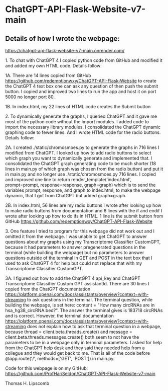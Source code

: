 # ChatGPT-API-Flask-Website-v7-main

## Details of how I wrote the webpage:</h2>
https://chatgpt-api-flask-website-v7-main.onrender.com/

1\. To chat with ChatGPT 4 I copied python code from GitHub and modified it and added my own HTML code.  Details follow:

1A. There are 14 lines copied from GitHub https://github.com/redemptionwxy/ChatGPT-API-Flask-Website to create the ChatGPT 4 text box one can ask any question of then push the submit button.  I copied and improved two lines to run the app and host it on port 5000 no longer port 80.</ul>

1B. In index.html, my 22 lines of HTML code creates the Submit button

2\. To dynamically generate the graphs, I queried ChatGPT and it gave me most of the python code without the import modules.  I added code to import the necessary library modules.   I consolidated the ChatGPT dynamic graphing code to fewer lines.  And I wrote HTML code for the radio buttons.  Details follow:</p>

2A. I created ./static/chromosmoes.py to generate the graphs in 716 lines I modified from ChatGPT.  I looked up how to add radio buttons to select which graph you want to dynamically generate and implemented that.  I consolidated the ChatGPT graph generating code to be much shorter (18 lines in main.py of which graph was chosen from the radio button) and put it in main.py and no longer use ./static/chromosmoes.py 716 lines.  I copied and improved one line to return render_template('index.html', prompt=prompt, response=response, graph=graph) which is to send the variables prompt, response, and graph to index.html, to make the webpage dynamic, that I got from ChatGPT but added graph=graph.

2B. In index.html, 56 lines are my radio buttons I wrote after looking up how to make radio buttons from documentation and 8 lines with the if and endif I wrote after looking up how to do ifs in HTML.  1 line is the submit button from GitHub https://github.com/redemptionwxy/ChatGPT-API-Flask-Website

3\. One feature I tried to program for this webpage did not work out and I omitted it from the webpage.  I was unable to get ChatGPT to answer questions about my graphs using my Transcriptome Classifier CustomGPT, because it had parameters to answer pregenerated questions in the terminal (while building the webpage) but no parameters to answer questions outside of the terminal in GET and POST in the text box that I used to ask ChatGPT 4 for help but could not replace that with my Transcriptome Classifier CustomGPT.

3A. I figured out how to add the ChatGPT 4 api_key and ChatGPT Transcriptome Classifier Custom GPT assistantId. There are 30 lines I copied from the ChatGPT documentation https://platform.openai.com/docs/assistants/overview?context=with-streaming to ask questions in the terminal.  The terminal question, while building the webpage, is set here: content = "How many circRNAs are in hsa_hg38_circRNA.bed?".  The answer the terminal gives is 183718 circRNAs and is correct.  However, the terminal documentation https://platform.openai.com/docs/assistants/overview?context=with-streaming does not explain how to ask that terminal question in a webpage, because thread = client.beta.threads.create() and message = client.beta.threads.messages.create() both seem to not have the parameters to be in a webpage only in terminal parameters.  I asked for help from the ChatGPT help desk and they said they needed help from a collegue and they would get back to me.  That is all of the code before @app.route('/', methods=['GET', 'POST']) in main.py.

Code for this webpage is on my GitHub: https://github.com/ProfHariSeldon/ChatGPT-API-Flask-Website-v7-main

Thomas H. Lipscomb
